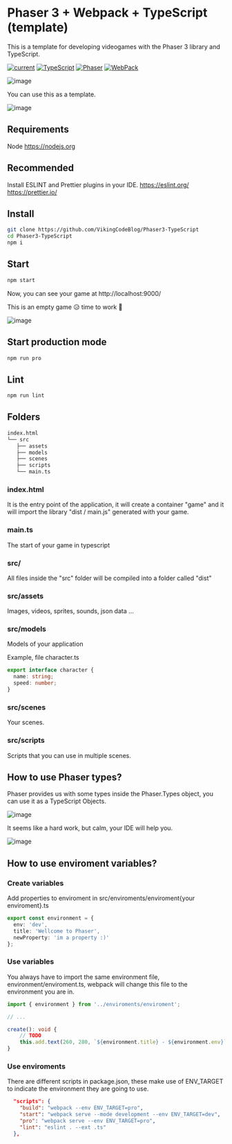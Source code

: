 # Phaser 3 + Webpack + TypeScript (template)
This is a template for developing videogames with the Phaser 3 library and TypeScript.

[![current](https://img.shields.io/badge/Current-1.1.2-green.svg)](https://github.com/VikingCodeBlog/Phaser3-TypeScript/blob/main/package.json)
[![TypeScript](https://img.shields.io/badge/TypeScript-4.3.5-blue.svg)](https://www.typescriptlang.org/)
[![Phaser](https://img.shields.io/badge/Phaser-3.55.2-orange.svg)](https://phaser.io/)
[![WebPack](https://img.shields.io/badge/WebPack-5.50.0-blue.svg)](https://webpack.js.org/)

![image](https://user-images.githubusercontent.com/59940005/129425532-d889ab52-adfe-4352-9702-f69d7de63ae8.png)

You can use this as a template.

![image](https://user-images.githubusercontent.com/59940005/129425334-d139a1e0-c6b2-4679-b6d8-65d556020709.png)

## Requirements
Node
https://nodejs.org

## Recommended
Install ESLINT and Prettier plugins in your IDE.
https://eslint.org/
https://prettier.io/

## Install

```bash
git clone https://github.com/VikingCodeBlog/Phaser3-TypeScript
cd Phaser3-TypeScript
npm i
```

## Start
```bash
npm start
```
Now, you can see your game at http://localhost:9000/

This is an empty game 😥 time to work 💪

![image](https://user-images.githubusercontent.com/59940005/129447224-5614e625-79ae-41e1-9653-4acec4230862.png)

## Start production mode
```bash
npm run pro
```

## Lint
```bash
npm run lint
```

## Folders
```bash
index.html
└── src
   ├── assets
   ├── models
   ├── scenes
   ├── scripts
   └── main.ts
```

### index.html
It is the entry point of the application, it will create a container "game" and it will import the library "dist / main.js" generated with your game.

### main.ts
The start of your game in typescript

### src/
All files inside the "src" folder will be compiled into a folder called "dist"

### src/assets
Images, videos, sprites, sounds, json data ...

### src/models
Models of your application

Example, file character.ts

```ts
export interface character {
  name: string;
  speed: number;
}
```

### src/scenes
Your scenes.

### src/scripts
Scripts that you can use in multiple scenes.

## How to use Phaser types?
Phaser provides us with some types inside the Phaser.Types object, you can use it as a TypeScript Objects.

![image](https://user-images.githubusercontent.com/59940005/129427017-c2261827-3aaf-489d-b02e-c87d78b2230d.png)

It seems like a hard work, but calm, your IDE will help you.

![image](https://user-images.githubusercontent.com/59940005/129427039-4b62e909-f4ec-4d8f-b0b5-726396807bd9.png)

## How to use enviroment variables?

### Create variables
Add properties to enviroment in src/enviroments/enviroment{your enviroment}.ts
```ts
export const environment = {
  env: 'dev',
  title: 'Wellcome to Phaser',
  newProperty: 'im a property :)'
};
```

### Use variables
You always have to import the same environment file, environment/enviroment.ts, webpack will change this file to the environment you are in.

```ts
import { environment } from '../enviroments/enviroment';

// ...

create(): void {
    // TODO
    this.add.text(260, 280, `${environment.title} - ${environment.env}`);
}
```

### Use enviroments
There are different scripts in package.json, these make use of ENV_TARGET to indicate the environment they are going to use.

```json
  "scripts": {
    "build": "webpack --env ENV_TARGET=pro",
    "start": "webpack serve --mode development --env ENV_TARGET=dev",
    "pro": "webpack serve --env ENV_TARGET=pro",
    "lint": "eslint . --ext .ts"
  },
```
